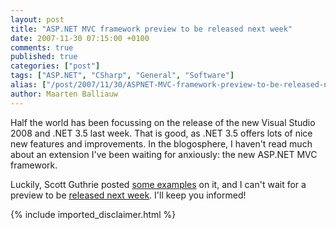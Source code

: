 ```yaml
---
layout: post
title: "ASP.NET MVC framework preview to be released next week"
date: 2007-11-30 07:15:00 +0100
comments: true
published: true
categories: ["post"]
tags: ["ASP.NET", "CSharp", "General", "Software"]
alias: ["/post/2007/11/30/ASPNET-MVC-framework-preview-to-be-released-next-week.aspx", "/post/2007/11/30/aspnet-mvc-framework-preview-to-be-released-next-week.aspx"]
author: Maarten Balliauw
---
```

<p>
Half the world has been focussing on the release of the new Visual Studio 2008 and .NET 3.5 last week. That is good, as .NET 3.5 offers lots of nice new features and improvements. In the blogosphere, I haven&#39;t read much about an extension I&#39;ve been waiting for anxiously: the new ASP.NET MVC framework.
</p>
<p>
Luckily, Scott Guthrie posted <a href="http://weblogs.asp.net/scottgu/archive/2007/11/13/asp-net-mvc-framework-part-1.aspx" target="_blank">some examples</a> on it, and I can&#39;t wait for a preview to be <a href="http://weblogs.asp.net/scottgu/archive/2007/11/29/net-web-product-roadmap-asp-net-silverlight-iis7.aspx" target="_blank">released next week</a>. I&#39;ll keep you informed!
</p>

{% include imported_disclaimer.html %}
